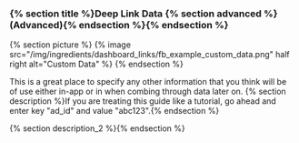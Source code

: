 
### {% section title %}Deep Link Data {% section advanced %}(Advanced){% endsection %}{% endsection %}

{% section picture %}
{% image src="/img/ingredients/dashboard_links/fb_example_custom_data.png" half right alt="Custom Data" %}
{% endsection %}

This is a great place to specify any other information that you think will be of use either in-app or in when combing through data later on. {% section description %}If you are treating this guide like a tutorial, go ahead and enter key "ad_id" and value "abc123".{% endsection %}


{% section description_2 %}{% endsection %}
